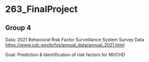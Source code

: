# 263_FinalProject

## Group 4
Data: 2021 Behavioral Risk Factor Surveillance System Survey Data 
https://www.cdc.gov/brfss/annual_data/annual_2021.html

Goal: Prediction & Identification of risk factors for MI/CHD</n>
